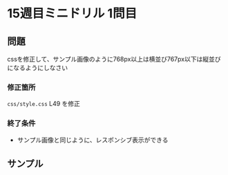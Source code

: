 # 15週目ミニドリル 1問目

## 問題

cssを修正して、サンプル画像のように768px以上は横並び767px以下は縦並びになるようにしなさい

### 修正箇所
`css/style.css`
L49 を修正

### 終了条件
- サンプル画像と同じように、レスポンシブ表示ができる

## サンプル

